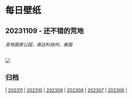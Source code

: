 # 每日壁纸

## 20231109 - 还不错的荒地

###### 恶地国家公园，南达科他州，美国

![](https://www.bing.com/th?id=OHR.BadlandsSunrise_ZH-CN5906162228_UHD.jpg)

## 归档

| [202311](/202311/README.md)
| [202310](/202310/README.md)
| [202309](/202309/README.md)
| [202308](/202308/README.md)
| [202307](/202307/README.md)
| [202306](/202306/README.md)
|